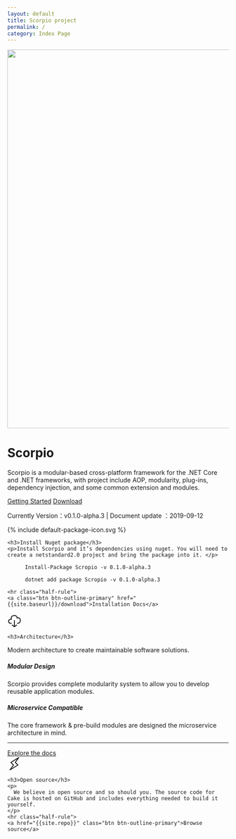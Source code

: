 ```yaml
---
layout: default
title: Scorpio project
permalink: /
category: Index Page
---
```

   <main class="bd-masthead" id="content" role="main">
  <div class="container">
    <div class="row align-items-center">
      <div class="col-6 mx-auto col-md-6 order-md-2">
        <img class="img-fluid mb-3 mb-md-0" src="{{site.baseurl}}/assets/img/logo.png" alt="" width="1024" height="860">
      </div>
      <div class="col-md-6 order-md-1 text-center text-md-left pr-md-5">
        <h1 class="mb-3 bd-text-purple-bright">Scorpio</h1>
        <p class="lead">
          Scorpio is a modular-based cross-platform framework for the .NET Core and .NET frameworks, with project include AOP, modularity, plug-ins, dependency injection, and some common extension and modules.
        </p>
        <div class="d-flex flex-column flex-md-row lead mb-3">
          <a href="{{site.baseurl}}/docs/getting-started/" class="btn btn-lg btn-bd-primary mb-3 mb-md-0 mr-md-3" onclick="ga('send', 'event', 'Jumbotron actions', 'Get started', 'Get started');">Getting Started</a>
          <a href="{{site.baseurl}}/download/" class="btn btn-lg btn-outline-secondary" onclick="ga('send', 'event', 'Jumbotron actions', 'Download', 'Download 4.0.0');">Download</a>
        </div>
        <p class="text-muted mb-0">
           Currently Version：v0.1.0-alpha.3 | Document update ：2019-09-12
        </p>
      </div>
    </div>
    
  </div>
</main>
<div class="masthead-followup row m-0 border border-white">
  <div class="col-12 col-md-4 p-3 p-md-5 bg-light border border-white">
    <!-- Icon by Bytesize https://github.com/danklammer/bytesize-icons -->
    {% include default-package-icon.svg %}

    <h3>Install Nuget package</h3>
    <p>Install Scorpio and it’s dependencies using nuget. You will need to create a netstandard2.0 project and bring the package into it. </p>

<figure class="highlight"><pre><code class="language-powershell" data-lang="sh">Install-Package Scropio <span class="nt">-v</span> 0.1.0-alpha.3</code></pre></figure>

<figure class="highlight"><pre><code class="language-sh" data-lang="sh">dotnet <span class="nb">add package </span>Scropio <span class="nt">-v</span> 0.1.0-alpha.3</code></pre></figure>

    <hr class="half-rule">
    <a class="btn btn-outline-primary" href="{{site.baseurl}}/download">Installation Docs</a>
  </div>

  <div class="col-12 col-md-4 p-3 p-md-5 bg-light border border-white">
    <!-- Icon by Bytesize https://github.com/danklammer/bytesize-icons -->
    <svg xmlns="http://www.w3.org/2000/svg" focusable="false" width="32" height="32" fill="none" stroke="currentcolor" stroke-width="2" class="text-primary mb-2" viewBox="0 0 32 32" stroke-linecap="round" stroke-linejoin="round"><title>Download icon</title><path d="M9 22c-9 1-8-10 0-9C6 2 23 2 22 10c10-3 10 13 1 12m-12 4l5 4 5-4m-5-10v14"/></svg>

    <h3>Architecture</h3>
<p>Modern architecture to create maintainable software solutions.</p>
<h5>Modular Design</h5>
<p>Scorpio provides complete modularity system to allow you to develop reusable application modules.</p>

<h5>Microservice Compatible</h5>
<p>The core framework & pre-build modules are designed the microservice architecture in mind.</p>
    <hr class="half-rule">
    <a class="btn btn-outline-primary" href="{{site.baseurl}}/docs">Explore the docs</a>
  </div>

  <div class="col-12 col-md-4 p-3 p-md-5 bg-light border border-white">
    <!-- Icon by Bytesize https://github.com/danklammer/bytesize-icons -->
    <svg xmlns="http://www.w3.org/2000/svg" focusable="false" width="32" height="32" fill="none" stroke="currentcolor" stroke-width="2" class="text-primary mb-2" viewBox="0 0 32 32" stroke-linecap="round" stroke-linejoin="round"><title>Lightning icon</title><path d="M18 13l8-11L8 13l6 6-8 11 18-11z"/></svg>

    <h3>Open source</h3>
    <p>
      We believe in open source and so should you. The source code for Cake is hosted on GitHub and includes everything needed to build it yourself.
    </p>
    <hr class="half-rule">
    <a href="{{site.repo}}" class="btn btn-outline-primary">Browse source</a>
  </div>
</div>